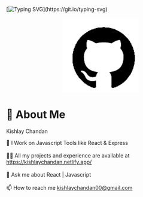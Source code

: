 [![Typing SVG](https://readme-typing-svg.herokuapp.com?duration=10000&center=true&vCenter=true&width=1000&height=50&lines=Welcome+to+my+Github+Account+I'm+Kishlay+Chandan.)](https://git.io/typing-svg)

<div id="header" align="center">
  <img src="./src/images/Github-Animation.gif" width="200"/>
</div>


# 💫 About Me

Kishlay Chandan


🔭️ I Work on Javascript Tools like React & Express<br><br>🧑‍💻️ All my projects and experience are available at https://kishlaychandan.netlify.app/ <br><br>💬️ Ask me about React | Javascript <br><br>📫 How to reach me kishlaychandan00@gmail.com<br>

